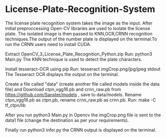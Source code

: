 # License-Plate-Recognition-System

The license plate recognition system takes the image as the input. After initial preproccessing Open-CV libraries are used to isolate the license plate. The isolated image is then passed to KNN,OCR,CRNN recognition techniques.The output of the number plate is displayed on the terminal.To run the CRNN users need to install CUDA.

Extract OpenCV_3_License_Plate_Recognition_Python.zip
Run: python3 Main.py The KNN technique is used to detect the plate characters.

Install tesseract-OCR using pip Run: tesseract imgCrop.png/jpg/jpeg stdout The Tesseract OCR displays the output on the terminal.

Create a file called "data" (create another file called models inside the data file) and Download ctpn_vgg16.pb and crnn_raw.pb from https://github.com/Sanster/models , save to data/models.
Rename ctpn_vgg16.pb as ctpn.pb, rename crnn_raw.pb as crnn.pb.
Run: make -C tf_ctpn/lib

After you run python3 Main.py in Opencv the imgCrop.png file is sent to the data1 file (change the destination as per your requirements).

Finally run python3 infer.py the CRNN output is displayed on the terminal.




